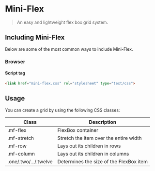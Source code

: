 # Mini-Flex

> An easy and lightweight flex box grid system.

## Including Mini-Flex

Below are some of the most common ways to include Mini-Flex.

### Browser

#### Script tag

```html
<link href="mini-flex.css" rel="stylesheet" type="text/css">
```

## Usage

You can create a grid by using the following CSS classes:

| Class                                                         | Description                             |
| ------------------------------------------------------------- | --------------------------------------- |
| .mf-flex                                                      | FlexBox container                       |
| .mf-stretch                                                   | Stretch the item over the entire width  |
| .mf-row                                                       | Lays out its children in rows           |
| .mf-column                                                    | Lays out its children in columns        |
| .one/.two/.../.twelve                                         | Determines the size of the FlexBox item |

